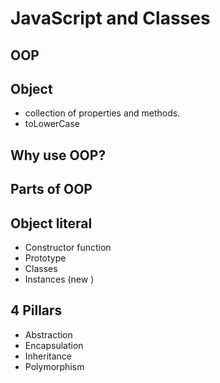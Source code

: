 # JavaScript and Classes

## OOP

## Object
- collection of properties  and methods.
- toLowerCase

## Why use OOP?

## Parts of OOP

## Object literal 

- Constructor function
- Prototype 
- Classes
- Instances (new )

## 4 Pillars

- Abstraction 
- Encapsulation
- Inheritance
- Polymorphism

